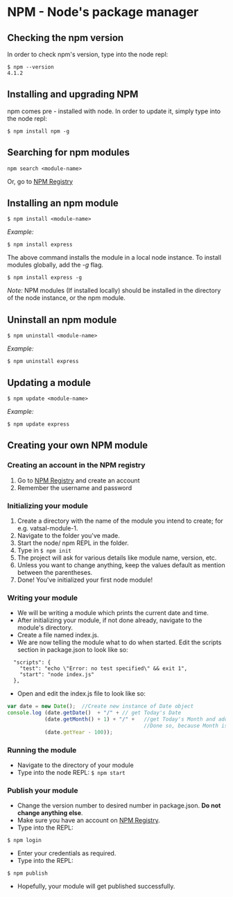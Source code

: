 # NPM - Node's package manager

## Checking the npm version
In order to check npm's version, type into the node repl:
```
$ npm --version
4.1.2
```

## Installing and upgrading NPM
npm comes pre - installed with node.
In order to update it, simply type into the node repl:
```
$ npm install npm -g
```

## Searching for npm modules
```
npm search <module-name>
```
Or, go to [NPM Registry](https://npmjs.com)

## Installing an npm module
```
$ npm install <module-name>
```
_Example:_
```
$ npm install express
```
The above command installs the module in a local node instance.
To install modules globally, add the _-g_ flag.
```
$ npm install express -g
```
_Note:_ NPM modules (If installed locally) should be installed in the directory of the node instance, or the npm module.

## Uninstall an npm module
```
$ npm uninstall <module-name>
```
_Example:_
```
$ npm uninstall express
```

## Updating a module
```
$ npm update <module-name>
```
_Example:_
```
$ npm update express
```

## Creating your own NPM module
### Creating an account in the NPM registry
1. Go to [NPM Registry](https://npmjs.com) and create an account
2. Remember the username and password

### Initializing your module
1. Create a directory with the name of the module you intend to create; for e.g. vatsal-module-1.
2. Navigate to the folder you've made.
3. Start the node/ npm REPL in the folder.
4. Type in `$ npm init`
5. The project will ask for various details like module name, version, etc.
6. Unless you want to change anything, keep the values default as mention between the parentheses.
7. Done! You've initialized your first node module!

### Writing your module
+ We will be writing a module which prints the current date and time.
+ After initializing your module, if not done already, navigate to the module's directory.
+ Create a file named index.js.
+ We are now telling the module what to do when started. Edit the scripts section in package.json to look like so:
```
  "scripts": {
    "test": "echo \"Error: no test specified\" && exit 1",
	"start": "node index.js"
  },
```
+ Open and edit the index.js file to look like so:
```javascript
var date = new Date();	//Create new instance of Date object
console.log (date.getDate()  + "/" + // get Today's Date
			(date.getMonth() + 1) + "/" +	//get Today's Month and add 1 to it 
											//Done so, because Month is zero indexed
			(date.getYear - 100));
```

### Running the module
+ Navigate to the directory of your module
+ Type into the node REPL: `$ npm start`

### Publish your module
+ Change the version number to desired number in package.json. **Do not change anything else**.
+ Make sure you have an account on [NPM Registry](https://npmjs.com).
+ Type into the REPL:
```
$ npm login
```
+ Enter your credentials as required.
+ Type into the REPL:
```
$ npm publish
```
+ Hopefully, your module will get published successfully.
